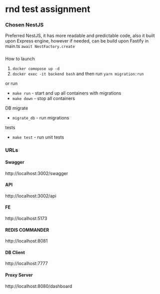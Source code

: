# rnd test assignment

### Chosen NestJS

Preferred NestJS, it has more readable and predictable code, 
also it built upon Express engine, however if needed, can be build upon Fastify in main.ts `await NestFactory.create`

###
How to launch

1. `docker comopose up -d`
2. `docker exec -it backend bash` and then run `yarn migration:run`

or run

- `make run` - start and up all containers with migrations
- `make down` - stop all containers

DB migrate
- `migrate_db` - run migrations

tests
- `make test` - run unit tests

### URLs

#### Swagger
http://localhost:3002/swagger

#### API
http://localhost:3002/api

#### FE
http://localhost:5173

#### REDIS COMMANDER
http://localhost:8081


#### DB Client
http://localhost:7777


#### Proxy Server
http://localhost:8080/dashboard

